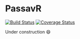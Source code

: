 # PassavR
[![Build Status](https://travis-ci.org/rdavid1099/passavr.svg?branch=master)](https://travis-ci.org/rdavid1099/passavr)
[![Coverage Status](https://coveralls.io/repos/github/rdavid1099/passavr/badge.svg?branch=master)](https://coveralls.io/github/rdavid1099/passavr?branch=master)

Under construction :smile:
